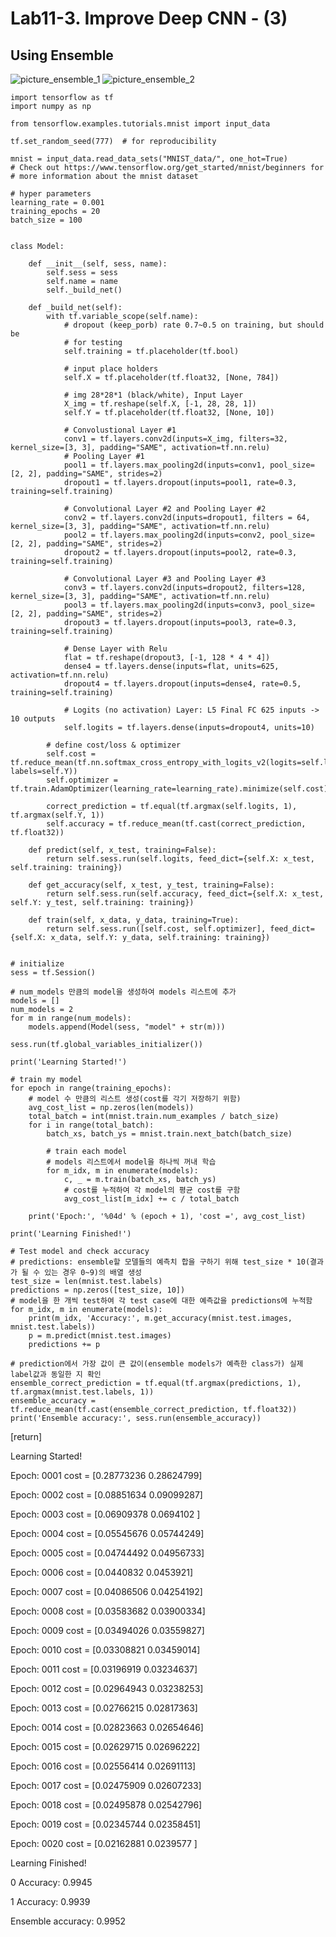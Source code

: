 # Lab11-3. Improve Deep CNN - (3)

## Using Ensemble

![picture_ensemble_1](picture_ensemble_1.PNG)
![picture_ensemble_2](picture_ensemble_2.PNG)

    import tensorflow as tf
    import numpy as np

    from tensorflow.examples.tutorials.mnist import input_data

    tf.set_random_seed(777)  # for reproducibility

    mnist = input_data.read_data_sets("MNIST_data/", one_hot=True)
    # Check out https://www.tensorflow.org/get_started/mnist/beginners for
    # more information about the mnist dataset

    # hyper parameters
    learning_rate = 0.001
    training_epochs = 20
    batch_size = 100


    class Model:

        def __init__(self, sess, name):
            self.sess = sess
            self.name = name
            self._build_net()

        def _build_net(self):
            with tf.variable_scope(self.name):
                # dropout (keep_porb) rate 0.7~0.5 on training, but should be
                # for testing
                self.training = tf.placeholder(tf.bool)

                # input place holders
                self.X = tf.placeholder(tf.float32, [None, 784])

                # img 28*28*1 (black/white), Input Layer
                X_img = tf.reshape(self.X, [-1, 28, 28, 1])
                self.Y = tf.placeholder(tf.float32, [None, 10])

                # Convolustional Layer #1
                conv1 = tf.layers.conv2d(inputs=X_img, filters=32, kernel_size=[3, 3], padding="SAME", activation=tf.nn.relu)
                # Pooling Layer #1
                pool1 = tf.layers.max_pooling2d(inputs=conv1, pool_size=[2, 2], padding="SAME", strides=2)
                dropout1 = tf.layers.dropout(inputs=pool1, rate=0.3, training=self.training)

                # Convolutional Layer #2 and Pooling Layer #2
                conv2 = tf.layers.conv2d(inputs=dropout1, filters = 64, kernel_size=[3, 3], padding="SAME", activation=tf.nn.relu)
                pool2 = tf.layers.max_pooling2d(inputs=conv2, pool_size=[2, 2], padding="SAME", strides=2)
                dropout2 = tf.layers.dropout(inputs=pool2, rate=0.3, training=self.training)

                # Convolutional Layer #3 and Pooling Layer #3
                conv3 = tf.layers.conv2d(inputs=dropout2, filters=128, kernel_size=[3, 3], padding="SAME", activation=tf.nn.relu)
                pool3 = tf.layers.max_pooling2d(inputs=conv3, pool_size=[2, 2], padding="SAME", strides=2)
                dropout3 = tf.layers.dropout(inputs=pool3, rate=0.3, training=self.training)

                # Dense Layer with Relu
                flat = tf.reshape(dropout3, [-1, 128 * 4 * 4])
                dense4 = tf.layers.dense(inputs=flat, units=625, activation=tf.nn.relu)
                dropout4 = tf.layers.dropout(inputs=dense4, rate=0.5, training=self.training)

                # Logits (no activation) Layer: L5 Final FC 625 inputs -> 10 outputs
                self.logits = tf.layers.dense(inputs=dropout4, units=10)

            # define cost/loss & optimizer
            self.cost = tf.reduce_mean(tf.nn.softmax_cross_entropy_with_logits_v2(logits=self.logits, labels=self.Y))
            self.optimizer = tf.train.AdamOptimizer(learning_rate=learning_rate).minimize(self.cost)

            correct_prediction = tf.equal(tf.argmax(self.logits, 1), tf.argmax(self.Y, 1))
            self.accuracy = tf.reduce_mean(tf.cast(correct_prediction, tf.float32))

        def predict(self, x_test, training=False):
            return self.sess.run(self.logits, feed_dict={self.X: x_test, self.training: training})

        def get_accuracy(self, x_test, y_test, training=False):
            return self.sess.run(self.accuracy, feed_dict={self.X: x_test, self.Y: y_test, self.training: training})

        def train(self, x_data, y_data, training=True):
            return self.sess.run([self.cost, self.optimizer], feed_dict={self.X: x_data, self.Y: y_data, self.training: training})


    # initialize
    sess = tf.Session()

    # num_models 만큼의 model을 생성하여 models 리스트에 추가
    models = []
    num_models = 2
    for m in range(num_models):
        models.append(Model(sess, "model" + str(m)))

    sess.run(tf.global_variables_initializer())

    print('Learning Started!')

    # train my model
    for epoch in range(training_epochs):
        # model 수 만큼의 리스트 생성(cost를 각기 저장하기 위함)
        avg_cost_list = np.zeros(len(models))
        total_batch = int(mnist.train.num_examples / batch_size)
        for i in range(total_batch):
            batch_xs, batch_ys = mnist.train.next_batch(batch_size)

            # train each model
            # models 리스트에서 model을 하나씩 꺼내 학습
            for m_idx, m in enumerate(models):
                c, _ = m.train(batch_xs, batch_ys)
                # cost를 누적하여 각 model의 평균 cost를 구함
                avg_cost_list[m_idx] += c / total_batch

        print('Epoch:', '%04d' % (epoch + 1), 'cost =', avg_cost_list)

    print('Learning Finished!')

    # Test model and check accuracy
    # predictions: ensemble할 모델들의 예측치 합을 구하기 위해 test_size * 10(결과가 될 수 있는 경우 0~9)의 배열 생성
    test_size = len(mnist.test.labels)
    predictions = np.zeros([test_size, 10])
    # model을 한 개씩 test하여 각 test case에 대한 예측값을 predictions에 누적함
    for m_idx, m in enumerate(models):
        print(m_idx, 'Accuracy:', m.get_accuracy(mnist.test.images, mnist.test.labels))
        p = m.predict(mnist.test.images)
        predictions += p

    # prediction에서 가장 값이 큰 값이(ensemble models가 예측한 class가) 실제 label값과 동일한 지 확인
    ensemble_correct_prediction = tf.equal(tf.argmax(predictions, 1), tf.argmax(mnist.test.labels, 1))
    ensemble_accuracy = tf.reduce_mean(tf.cast(ensemble_correct_prediction, tf.float32))
    print('Ensemble accuracy:', sess.run(ensemble_accuracy))

[return]

Learning Started!

Epoch: 0001 cost = [0.28773236 0.28624799]

Epoch: 0002 cost = [0.08851634 0.09099287]

Epoch: 0003 cost = [0.06909378 0.0694102 ]

Epoch: 0004 cost = [0.05545676 0.05744249]

Epoch: 0005 cost = [0.04744492 0.04956733]

Epoch: 0006 cost = [0.0440832 0.0453921]

Epoch: 0007 cost = [0.04086506 0.04254192]

Epoch: 0008 cost = [0.03583682 0.03900334]

Epoch: 0009 cost = [0.03494026 0.03559827]

Epoch: 0010 cost = [0.03308821 0.03459014]

Epoch: 0011 cost = [0.03196919 0.03234637]

Epoch: 0012 cost = [0.02964943 0.03238253]

Epoch: 0013 cost = [0.02766215 0.02817363]

Epoch: 0014 cost = [0.02823663 0.02654646]

Epoch: 0015 cost = [0.02629715 0.02696222]

Epoch: 0016 cost = [0.02556414 0.02691113]

Epoch: 0017 cost = [0.02475909 0.02607233]

Epoch: 0018 cost = [0.02495878 0.02542796]

Epoch: 0019 cost = [0.02345744 0.02358451]

Epoch: 0020 cost = [0.02162881 0.0239577 ]

Learning Finished!

0 Accuracy: 0.9945

1 Accuracy: 0.9939

Ensemble accuracy: 0.9952